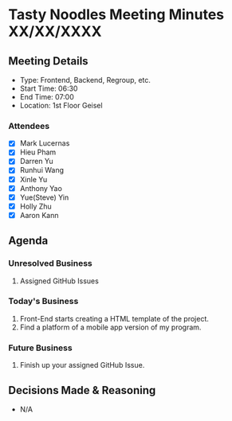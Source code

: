 # Tasty Noodles Meeting Minutes XX/XX/XXXX

## Meeting Details

- Type: Frontend, Backend, Regroup, etc.
- Start Time: 06:30
- End Time: 07:00
- Location: 1st Floor Geisel

### Attendees

- [x] Mark Lucernas
- [x] Hieu Pham
- [x] Darren Yu
- [x] Runhui Wang
- [x] Xinle Yu
- [x] Anthony Yao
- [x] Yue(Steve) Yin
- [x] Holly Zhu
- [x] Aaron Kann

## Agenda

### Unresolved Business

1. Assigned GitHub Issues

### Today's Business

1. Front-End starts creating a HTML template of the project.
2. Find a platform of a mobile app version of my program.

### Future Business

1. Finish up your assigned GitHub Issue.

## Decisions Made & Reasoning

- N/A

